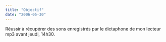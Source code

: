 ```yaml
---
title: "Objectif"
date: "2006-05-30"
---
```


Réussir à récupérer des sons enregistrés par le dictaphone de mon lecteur mp3 avant jeudi, 14h30.
